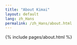 ```yaml
---
title: "About Kimai"
layout: default
lang: zh_Hans
permalink: /zh_Hans/about.html
---
```


{% include pages/about.html %}
